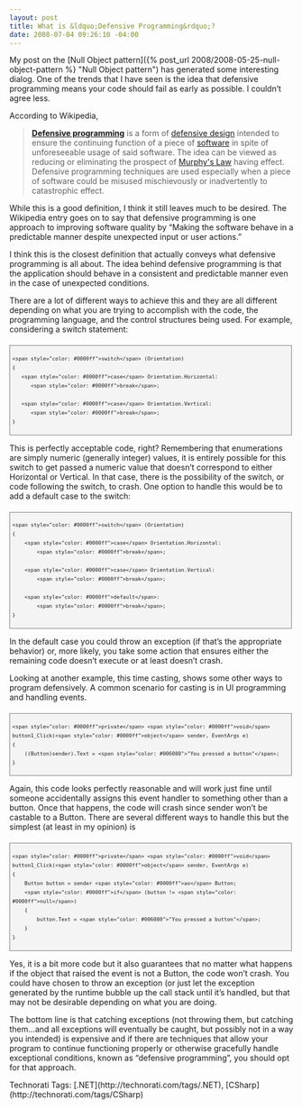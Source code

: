 ```yaml
---
layout: post
title: What is &ldquo;Defensive Programming&rdquo;?
date: 2008-07-04 09:26:10 -04:00
---
```


My post on the [Null Object pattern]({% post_url 2008/2008-05-25-null-object-pattern %} "Null Object pattern") has generated some interesting dialog. One of the trends that I have seen is the idea that defensive programming means your code should fail as early as possible. I couldn’t agree less.

According to Wikipedia,

> **[Defensive programming](http://en.wikipedia.org/wiki/Defensive_programming)** is a form of [defensive design](http://en.wikipedia.org/wiki/Defensive_design) intended to ensure the continuing function of a piece of [software](http://en.wikipedia.org/wiki/Software) in spite of unforeseeable usage of said software. The idea can be viewed as reducing or eliminating the prospect of [Murphy's Law](http://en.wikipedia.org/wiki/Murphy%27s_Law) having effect. Defensive programming techniques are used especially when a piece of software could be misused mischievously or inadvertently to catastrophic effect.

While this is a good definition, I think it still leaves much to be desired. The Wikipedia entry goes on to say that defensive programming is one approach to improving software quality by “Making the software behave in a predictable manner despite unexpected input or user actions.”

I think this is the closest definition that actually conveys what defensive programming is all about. The idea behind defensive programming is that the application should behave in a consistent and predictable manner even in the case of unexpected conditions.

There are a lot of different ways to achieve this and they are all different depending on what you are trying to accomplish with the code, the programming language, and the control structures being used. For example, considering a switch statement:
  <div style="border-right: gray 1px solid; padding-right: 4px; padding-left: 4px; font-size: 8pt; border-top: gray 1px solid; padding-bottom: 4px; margin: 20px 0px 10px; overflow: auto; border-left: gray 1px solid; width: 97.5%; cursor: text; max-height: 200px; line-height: 12pt; padding-top: 4px; border-bottom: gray 1px solid; font-family: consolas, 'Courier New', courier, monospace; background-color: #f4f4f4">   

```
<span style="color: #0000ff">switch</span> (Orientation)
{
   <span style="color: #0000ff">case</span> Orientation.Horizontal:
      <span style="color: #0000ff">break</span>;

   <span style="color: #0000ff">case</span> Orientation.Vertical:
      <span style="color: #0000ff">break</span>;
}
```

</div>



This is perfectly acceptable code, right? Remembering that enumerations are simply numeric (generally integer) values, it is entirely possible for this switch to get passed a numeric value that doesn’t correspond to either Horizontal or Vertical. In that case, there is the possibility of the switch, or code following the switch, to crash. One option to handle this would be to add a default case to the switch:


<div style="border-right: gray 1px solid; padding-right: 4px; padding-left: 4px; font-size: 8pt; border-top: gray 1px solid; padding-bottom: 4px; margin: 20px 0px 10px; overflow: auto; border-left: gray 1px solid; width: 97.5%; cursor: text; max-height: 200px; line-height: 12pt; padding-top: 4px; border-bottom: gray 1px solid; font-family: consolas, 'Courier New', courier, monospace; background-color: #f4f4f4">
  

```
<span style="color: #0000ff">switch</span> (Orientation)
{
    <span style="color: #0000ff">case</span> Orientation.Horizontal:
        <span style="color: #0000ff">break</span>;

    <span style="color: #0000ff">case</span> Orientation.Vertical:
        <span style="color: #0000ff">break</span>;

    <span style="color: #0000ff">default</span>:
        <span style="color: #0000ff">break</span>;
}
```

</div>



In the default case you could throw an exception (if that’s the appropriate behavior) or, more likely, you take some action that ensures either the remaining code doesn’t execute or at least doesn’t crash.

Looking at another example, this time casting, shows some other ways to program defensively. A common scenario for casting is in UI programming and handling events.


<div style="border-right: gray 1px solid; padding-right: 4px; padding-left: 4px; font-size: 8pt; border-top: gray 1px solid; padding-bottom: 4px; margin: 20px 0px 10px; overflow: auto; border-left: gray 1px solid; width: 97.5%; cursor: text; max-height: 200px; line-height: 12pt; padding-top: 4px; border-bottom: gray 1px solid; font-family: consolas, 'Courier New', courier, monospace; background-color: #f4f4f4">
  

```
<span style="color: #0000ff">private</span> <span style="color: #0000ff">void</span> button1_Click(<span style="color: #0000ff">object</span> sender, EventArgs e)
{
    ((Button)sender).Text = <span style="color: #006080">"You pressed a button"</span>;
}
```

</div>



Again, this code looks perfectly reasonable and will work just fine until someone accidentally assigns this event handler to something other than a button. Once that happens, the code will crash since sender won’t be castable to a Button. There are several different ways to handle this but the simplest (at least in my opinion) is


<div style="border-right: gray 1px solid; padding-right: 4px; padding-left: 4px; font-size: 8pt; border-top: gray 1px solid; padding-bottom: 4px; margin: 20px 0px 10px; overflow: auto; border-left: gray 1px solid; width: 97.5%; cursor: text; max-height: 200px; line-height: 12pt; padding-top: 4px; border-bottom: gray 1px solid; font-family: consolas, 'Courier New', courier, monospace; background-color: #f4f4f4">
  

```
<span style="color: #0000ff">private</span> <span style="color: #0000ff">void</span> button1_Click(<span style="color: #0000ff">object</span> sender, EventArgs e)
{
    Button button = sender <span style="color: #0000ff">as</span> Button;
    <span style="color: #0000ff">if</span> (button != <span style="color: #0000ff">null</span>)
    {
        button.Text = <span style="color: #006080">"You pressed a button"</span>;
    }
}
```

</div>



Yes, it is a bit more code but it also guarantees that no matter what happens if the object that raised the event is not a Button, the code won’t crash. You could have chosen to throw an exception (or just let the exception generated by the runtime bubble up the call stack until it’s handled, but that may not be desirable depending on what you are doing.

The bottom line is that catching exceptions (not throwing them, but catching them…and all exceptions will eventually be caught, but possibly not in a way you intended) is expensive and if there are techniques that allow your program to continue functioning properly or otherwise gracefully handle exceptional conditions, known as “defensive programming”, you should opt for that approach.



<div style="padding-right: 0px; padding-left: 0px; float: none; padding-bottom: 0px; margin: 0px; padding-top: 0px; display: inline" id="scid:0767317B-992E-4b12-91E0-4F059A8CECA8:517fb5fe-e548-43be-9602-2dea0d3d5c4f" class="wlWriterSmartContent">Technorati Tags: [.NET](http://technorati.com/tags/.NET), [CSharp](http://technorati.com/tags/CSharp)</div>
